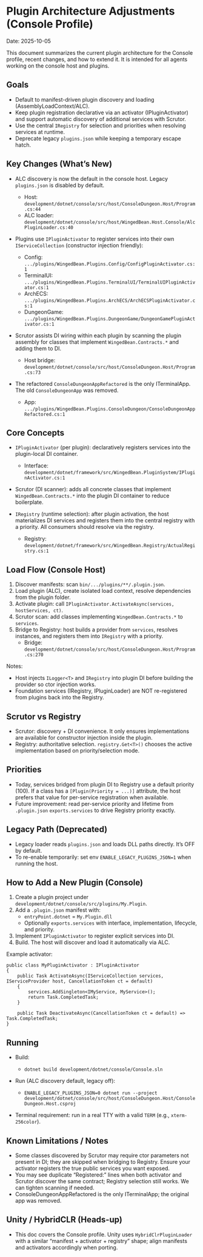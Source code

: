 # Plugin Architecture Adjustments (Console Profile)

Date: 2025-10-05

This document summarizes the current plugin architecture for the Console profile, recent changes, and how to extend it. It is intended for all agents working on the console host and plugins.

## Goals

- Default to manifest-driven plugin discovery and loading (AssemblyLoadContext/ALC).
- Keep plugin registration declarative via an activator (IPluginActivator) and support automatic discovery of additional services with Scrutor.
- Use the central `IRegistry` for selection and priorities when resolving services at runtime.
- Deprecate legacy `plugins.json` while keeping a temporary escape hatch.

## Key Changes (What’s New)

- ALC discovery is now the default in the console host. Legacy `plugins.json` is disabled by default.
  - Host: `development/dotnet/console/src/host/ConsoleDungeon.Host/Program.cs:44`
  - ALC loader: `development/dotnet/console/src/host/WingedBean.Host.Console/AlcPluginLoader.cs:40`

- Plugins use `IPluginActivator` to register services into their own `IServiceCollection` (constructor injection friendly):
  - Config: `.../plugins/WingedBean.Plugins.Config/ConfigPluginActivator.cs:1`
  - TerminalUI: `.../plugins/WingedBean.Plugins.TerminalUI/TerminalUIPluginActivator.cs:1`
  - ArchECS: `.../plugins/WingedBean.Plugins.ArchECS/ArchECSPluginActivator.cs:1`
  - DungeonGame: `.../plugins/WingedBean.Plugins.DungeonGame/DungeonGamePluginActivator.cs:1`

- Scrutor assists DI wiring within each plugin by scanning the plugin assembly for classes that implement `WingedBean.Contracts.*` and adding them to DI.
  - Host bridge: `development/dotnet/console/src/host/ConsoleDungeon.Host/Program.cs:73`

- The refactored `ConsoleDungeonAppRefactored` is the only ITerminalApp. The old `ConsoleDungeonApp` was removed.
  - App: `.../plugins/WingedBean.Plugins.ConsoleDungeon/ConsoleDungeonAppRefactored.cs:1`

## Core Concepts

- `IPluginActivator` (per plugin): declaratively registers services into the plugin-local DI container.
  - Interface: `development/dotnet/framework/src/WingedBean.PluginSystem/IPluginActivator.cs:1`

- Scrutor (DI scanner): adds all concrete classes that implement `WingedBean.Contracts.*` into the plugin DI container to reduce boilerplate.

- `IRegistry` (runtime selection): after plugin activation, the host materializes DI services and registers them into the central registry with a priority. All consumers should resolve via the registry.
  - Registry: `development/dotnet/framework/src/WingedBean.Registry/ActualRegistry.cs:1`

## Load Flow (Console Host)

1) Discover manifests: scan `bin/.../plugins/**/.plugin.json`.
2) Load plugin (ALC), create isolated load context, resolve dependencies from the plugin folder.
3) Activate plugin: call `IPluginActivator.ActivateAsync(services, hostServices, ct)`.
4) Scrutor scan: add classes implementing `WingedBean.Contracts.*` to `services`.
5) Bridge to Registry: host builds a provider from `services`, resolves instances, and registers them into `IRegistry` with a priority.
   - Bridge: `development/dotnet/console/src/host/ConsoleDungeon.Host/Program.cs:270`

Notes:
- Host injects `ILogger<T>` and `IRegistry` into plugin DI before building the provider so ctor injection works.
- Foundation services (IRegistry, IPluginLoader) are NOT re-registered from plugins back into the Registry.

## Scrutor vs Registry

- Scrutor: discovery + DI convenience. It only ensures implementations are available for constructor injection inside the plugin.
- Registry: authoritative selection. `registry.Get<T>()` chooses the active implementation based on priority/selection mode.

## Priorities

- Today, services bridged from plugin DI to Registry use a default priority (100). If a class has a `[Plugin(Priority = ...)]` attribute, the host prefers that value for per-service registration when available.
- Future improvement: read per-service priority and lifetime from `.plugin.json` `exports.services` to drive Registry priority exactly.

## Legacy Path (Deprecated)

- Legacy loader reads `plugins.json` and loads DLL paths directly. It’s OFF by default.
- To re-enable temporarily: set env `ENABLE_LEGACY_PLUGINS_JSON=1` when running the host.

## How to Add a New Plugin (Console)

1) Create a plugin project under `development/dotnet/console/src/plugins/My.Plugin`.
2) Add a `.plugin.json` manifest with:
   - `entryPoint.dotnet` = `My.Plugin.dll`
   - Optionally `exports.services` with interface, implementation, lifecycle, and priority.
3) Implement `IPluginActivator` to register explicit services into DI.
4) Build. The host will discover and load it automatically via ALC.

Example activator:

```
public class MyPluginActivator : IPluginActivator
{
    public Task ActivateAsync(IServiceCollection services, IServiceProvider host, CancellationToken ct = default)
    {
        services.AddSingleton<IMyService, MyService>();
        return Task.CompletedTask;
    }

    public Task DeactivateAsync(CancellationToken ct = default) => Task.CompletedTask;
}
```

## Running

- Build:
  - `dotnet build development/dotnet/console/Console.sln`

- Run (ALC discovery default, legacy off):
  - `ENABLE_LEGACY_PLUGINS_JSON=0 dotnet run --project development/dotnet/console/src/host/ConsoleDungeon.Host/ConsoleDungeon.Host.csproj`

- Terminal requirement: run in a real TTY with a valid `TERM` (e.g., `xterm-256color`).

## Known Limitations / Notes

- Some classes discovered by Scrutor may require ctor parameters not present in DI; they are skipped when bridging to Registry. Ensure your activator registers the true public services you want exposed.
- You may see duplicate “Registered:” lines when both activator and Scrutor discover the same contract; Registry selection still works. We can tighten scanning if needed.
- ConsoleDungeonAppRefactored is the only ITerminalApp; the original app was removed.

## Unity / HybridCLR (Heads-up)

- This doc covers the Console profile. Unity uses `HybridClrPluginLoader` with a similar “manifest + activator + registry” shape; align manifests and activators accordingly when porting.
